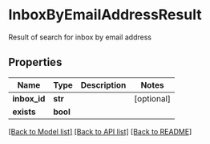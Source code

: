 # InboxByEmailAddressResult

Result of search for inbox by email address
## Properties
Name | Type | Description | Notes
------------ | ------------- | ------------- | -------------
**inbox_id** | **str** |  | [optional] 
**exists** | **bool** |  | 

[[Back to Model list]](../README#documentation-for-models) [[Back to API list]](../README#documentation-for-api-endpoints) [[Back to README]](../README)


